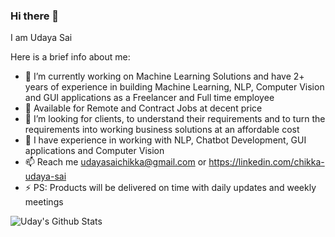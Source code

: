 ### Hi there 👋

I am Udaya Sai

Here is a brief info about me:

- 🔭 I’m currently working on  Machine Learning Solutions and have 2+ years of experience in building Machine Learning, NLP, Computer Vision and GUI applications as a Freelancer and Full time employee 
- 🌱 Available for Remote and Contract Jobs at decent price
- 👯 I’m looking for clients, to understand their requirements and to turn the requirements into working business solutions at an affordable cost
- 💬 I have experience in working with NLP, Chatbot Development, GUI applications and Computer Vision
- 📫 Reach me udayasaichikka@gmail.com or https://linkedin.com/chikka-udaya-sai
- ⚡ PS: Products will be delivered on time with daily updates and weekly meetings

<img align="left" alt="Uday's Github Stats" src="https://github-readme-stats.vercel.app/api?username=ChikkaUdayaSai&show_icons=true&hide_border=true&count_private=true" />
